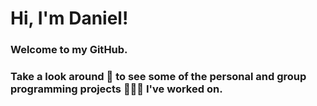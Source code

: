 # Hi, I'm Daniel!
### Welcome to my GitHub.
### Take a look around 👀 to see some of the personal and group programming projects 👨‍💻🤓 I've worked on.
